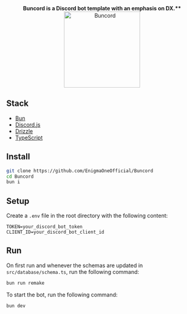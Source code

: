 <div align="center">
  <b>Buncord is a Discord bot template with an emphasis on DX.**</b>
  <br>
  <img src="https://raw.githubusercontent.com/EnigmaOneOfficial/Buncord/master/assets/buncord.png" alt="Buncord" width="200" height="200">
</div>

## Stack

- [Bun](https://bun.sh/)
- [Discord.js](https://discord.js.org/)
- [Drizzle](https://orm.drizzle.team/)
- [TypeScript](https://www.typescriptlang.org/)

## Install

```bash
git clone https://github.com/EnigmaOneOfficial/Buncord
cd Buncord
bun i
```

## Setup

Create a `.env` file in the root directory with the following content:

```env
TOKEN=your_discord_bot_token
CLIENT_ID=your_discord_bot_client_id
```

## Run

On first run and whenever the schemas are updated in `src/database/schema.ts`, run the following command:

```bash
bun run remake
```

To start the bot, run the following command:

```bash
bun dev
```